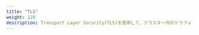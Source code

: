```yaml
---
title: "TLS"
weight: 120
description: Transport Layer Security(TLS)を使用して、クラスター内のトラフィックを保護する方法について理解します。
---
```


